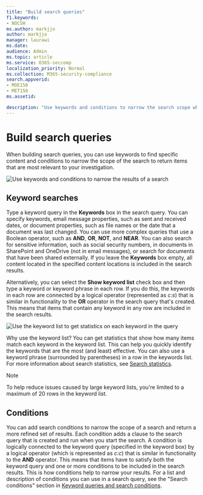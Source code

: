 ```yaml
---
title: "Build search queries"
f1.keywords:
- NOCSH
ms.author: markjjo
author: markjjo
manager: laurawi
ms.date: 
audience: Admin
ms.topic: article
ms.service: O365-seccomp
localization_priority: Normal
ms.collection: M365-security-compliance 
search.appverid: 
- MOE150
- MET150
ms.assetid: 

description: "Use keywords and conditions to narrow the search scope when searching for data using Data Investigation in Microsoft 365."
---
```


# Build search queries

When building search queries, you can use keywords to find specific content and conditions to narrow the scope of the search to return items that are most relevant to your investigation.

![Use keywords and conditions to narrow the results of a search](media/SearchQueryBox.png)

## Keyword searches

Type a keyword query in the **Keywords** box in the search query. You can specify keywords, email message properties, such as sent and received dates, or document properties, such as file names or the date that a document was last changed. You can use more complex queries that use a Boolean operator, such as **AND**, **OR**, **NOT**, and **NEAR**. You can also search for sensitive information, such as social security numbers, in documents in SharePoint and OneDrive (not in email messages), or search for documents that have been shared externally. If you leave the **Keywords** box empty, all content located in the specified content locations is included in the search results.
    
Alternatively, you can select the **Show keyword list** check box and then type a keyword or keyword phrase in each row. If you do this, the keywords in each row are connected by a logical operator (represented as *c:s*) that is similar in functionality to the **OR** operator in the search query that's created. This means that items that contain any keyword in any row are included in the search results.

![Use the keyword list to get statistics on each keyword in the query](media/KeywordListSearch.png)

Why use the keyword list? You can get statistics that show how many items match each keyword in the keyword list. This can help you quickly identify the keywords that are the most (and least) effective. You can also use a keyword phrase (surrounded by parentheses) in a row in the keywords list. For more information about search statistics, see [Search statistics](search-statistics.md).

> [!NOTE]
> To help reduce issues caused by large keyword lists, you're limited to a maximum of 20 rows in the keyword list.

## Conditions
    
You can add search conditions to narrow the scope of a search and return a more refined set of results. Each condition adds a clause to the search query that is created and run when you start the search. A condition is logically connected to the keyword query (specified in the keyword box) by a logical operator (which is represented as *c:c*) that is similar in functionality to the **AND** operator. This means that items have to satisfy both the keyword query and one or more conditions to be included in the search results. This is how conditions help to narrow your results. For a list and description of conditions you can use in a search query, see the "Search conditions" section in [Keyword queries and search conditions](keyword-queries-and-search-conditions.md#search-conditions).
